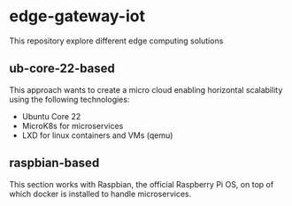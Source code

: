 # edge-gateway-iot

This repository explore different edge computing solutions

## ub-core-22-based

This approach wants to create a micro cloud enabling horizontal scalability using the following technologies:
- Ubuntu Core 22
- MicroK8s for microservices
- LXD for linux containers and VMs (qemu)

## raspbian-based

This section works with Raspbian, the official Raspberry Pi OS, on top of which docker is installed to handle microservices.

